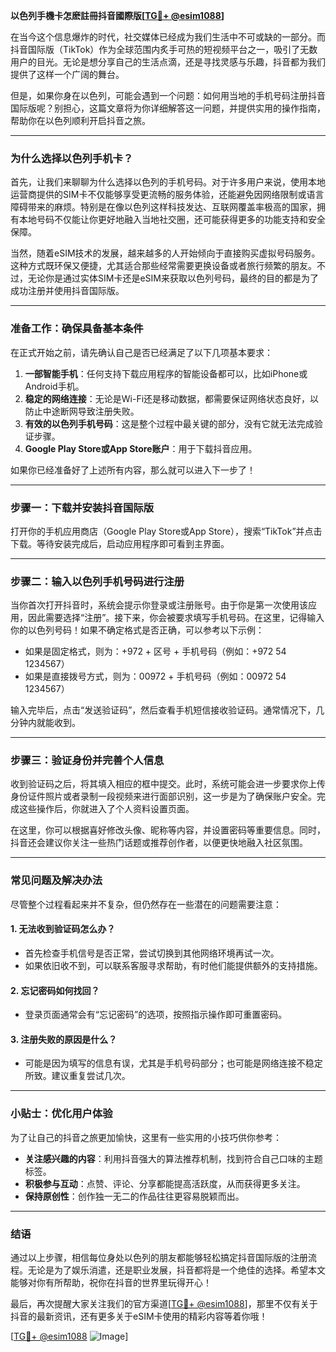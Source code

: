 **以色列手機卡怎麽註冊抖音國際版[[TG💪+ @esim1088](https://t.me/s/esim1088)]**

在当今这个信息爆炸的时代，社交媒体已经成为我们生活中不可或缺的一部分。而抖音国际版（TikTok）作为全球范围内炙手可热的短视频平台之一，吸引了无数用户的目光。无论是想分享自己的生活点滴，还是寻找灵感与乐趣，抖音都为我们提供了这样一个广阔的舞台。

但是，如果你身在以色列，可能会遇到一个问题：如何用当地的手机号码注册抖音国际版呢？别担心，这篇文章将为你详细解答这一问题，并提供实用的操作指南，帮助你在以色列顺利开启抖音之旅。

---

### **为什么选择以色列手机卡？**

首先，让我们来聊聊为什么选择以色列的手机号码。对于许多用户来说，使用本地运营商提供的SIM卡不仅能够享受更流畅的服务体验，还能避免因网络限制或语言障碍带来的麻烦。特别是在像以色列这样科技发达、互联网覆盖率极高的国家，拥有本地号码不仅能让你更好地融入当地社交圈，还可能获得更多的功能支持和安全保障。

当然，随着eSIM技术的发展，越来越多的人开始倾向于直接购买虚拟号码服务。这种方式既环保又便捷，尤其适合那些经常需要更换设备或者旅行频繁的朋友。不过，无论你是通过实体SIM卡还是eSIM来获取以色列号码，最终的目的都是为了成功注册并使用抖音国际版。

---

### **准备工作：确保具备基本条件**

在正式开始之前，请先确认自己是否已经满足了以下几项基本要求：

1. **一部智能手机**：任何支持下载应用程序的智能设备都可以，比如iPhone或Android手机。
2. **稳定的网络连接**：无论是Wi-Fi还是移动数据，都需要保证网络状态良好，以防止中途断网导致注册失败。
3. **有效的以色列手机号码**：这是整个过程中最关键的部分，没有它就无法完成验证步骤。
4. **Google Play Store或App Store账户**：用于下载抖音应用。

如果你已经准备好了上述所有内容，那么就可以进入下一步了！

---

### **步骤一：下载并安装抖音国际版**

打开你的手机应用商店（Google Play Store或App Store），搜索“TikTok”并点击下载。等待安装完成后，启动应用程序即可看到主界面。

---

### **步骤二：输入以色列手机号码进行注册**

当你首次打开抖音时，系统会提示你登录或注册账号。由于你是第一次使用该应用，因此需要选择“注册”。接下来，你会被要求填写手机号码。在这里，记得输入你的以色列号码！如果不确定格式是否正确，可以参考以下示例：

- 如果是固定格式，则为：+972 + 区号 + 手机号码（例如：+972 54 1234567）
- 如果是直接拨号方式，则为：00972 + 手机号码（例如：00972 54 1234567）

输入完毕后，点击“发送验证码”，然后查看手机短信接收验证码。通常情况下，几分钟内就能收到。

---

### **步骤三：验证身份并完善个人信息**

收到验证码之后，将其填入相应的框中提交。此时，系统可能会进一步要求你上传身份证件照片或者录制一段视频来进行面部识别，这一步是为了确保账户安全。完成这些操作后，你就进入了个人资料设置页面。

在这里，你可以根据喜好修改头像、昵称等内容，并设置密码等重要信息。同时，抖音还会建议你关注一些热门话题或推荐创作者，以便更快地融入社区氛围。

---

### **常见问题及解决办法**

尽管整个过程看起来并不复杂，但仍然存在一些潜在的问题需要注意：

#### 1. **无法收到验证码怎么办？**
   - 首先检查手机信号是否正常，尝试切换到其他网络环境再试一次。
   - 如果依旧收不到，可以联系客服寻求帮助，有时他们能提供额外的支持措施。

#### 2. **忘记密码如何找回？**
   - 登录页面通常会有“忘记密码”的选项，按照指示操作即可重置密码。

#### 3. **注册失败的原因是什么？**
   - 可能是因为填写的信息有误，尤其是手机号码部分；也可能是网络连接不稳定所致。建议重复尝试几次。

---

### **小贴士：优化用户体验**

为了让自己的抖音之旅更加愉快，这里有一些实用的小技巧供你参考：

- **关注感兴趣的内容**：利用抖音强大的算法推荐机制，找到符合自己口味的主题标签。
- **积极参与互动**：点赞、评论、分享都能提高活跃度，从而获得更多关注。
- **保持原创性**：创作独一无二的作品往往更容易脱颖而出。

---

### **结语**

通过以上步骤，相信每位身处以色列的朋友都能够轻松搞定抖音国际版的注册流程。无论是为了娱乐消遣，还是职业发展，抖音都将是一个绝佳的选择。希望本文能够对你有所帮助，祝你在抖音的世界里玩得开心！

最后，再次提醒大家关注我们的官方渠道[[TG💪+ @esim1088](https://t.me/s/esim1088)]，那里不仅有关于抖音的最新资讯，还有更多关于eSIM卡使用的精彩内容等着你哦！

[[TG💪+ @esim1088](https://t.me/s/esim1088) ![Image](https://i.postimg.cc/4NQfJmqS/Snipaste-2025-05-13-00-14-12.png)]